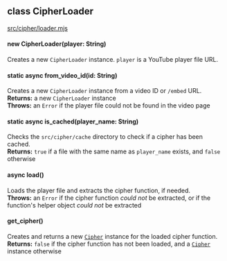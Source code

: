 ## class CipherLoader
[src/cipher/loader.mjs](/src/cipher/loader.mjs)

#### new CipherLoader(player: String)
Creates a new `CipherLoader` instance. `player` is a YouTube player file URL.

#### static async from_video_id(id: String)
Creates a new `CipherLoader` instance from a video ID or `/embed` URL.  
<b>Returns:</b> a new `CipherLoader` instance  
<b>Throws:</b> an `Error` if the player file could not be found in the video page

#### static async is_cached(player_name: String)
Checks the `src/cipher/cache` directory to check if a cipher has been cached.  
<b>Returns:</b> `true` if a file with the same name as `player_name` exists, and `false` otherwise

#### async load()
Loads the player file and extracts the cipher function, if needed.  
<b>Throws:</b> an `Error` if the cipher function _could not_ be extracted, or if the function's helper object _could not_ be extracted

#### get_cipher()
Creates and returns a new [`Cipher`](cipher.md) instance for the loaded cipher function.  
<b>Returns:</b> `false` if the cipher function has not been loaded, and a [`Cipher`](cipher.md) instance otherwise
